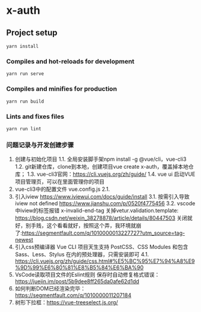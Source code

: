 # x-auth

## Project setup
```
yarn install
```

### Compiles and hot-reloads for development
```
yarn run serve
```

### Compiles and minifies for production
```
yarn run build
```

### Lints and fixes files
```
yarn run lint
```
### 问题记录与开发创建步骤
1. 创建与初始化项目
1.1. 全局安装脚手架npm install -g @vue/cli，vue-cli3
1.2. git新建仓库，clone到本地，创建项目vue create x-auth，覆盖掉本地仓库；
1.3. vue-cli3官网：https://cli.vuejs.org/zh/guide/
1.4. vue ui 启动VUE项目管理页，可以在里面管理你的项目
2. vue-cli3中的配置文件 vue.config.js
2.1. 
3. 引入iview https://www.iviewui.com/docs/guide/install
3.1. 按需引入导致iview not defined https://www.jianshu.com/p/0520f4775456
3.2. vscode中iview的标签报错 x-invalid-end-tag 关掉vetur.validation.template: https://blog.csdn.net/weixin_38278878/article/details/80447503
关闭就好，别手贱，这个看看就好，按照这个弄，我环境就崩了:https://segmentfault.com/q/1010000013227727?utm_source=tag-newest
4. 引入css预编译器   Vue CLI 项目天生支持 PostCSS、CSS Modules 和包含 Sass、Less、Stylus 在内的预处理器，只需安装即可
4.1. https://cli.vuejs.org/zh/guide/css.html#%E5%BC%95%E7%94%A8%E9%9D%99%E6%80%81%E8%B5%84%E6%BA%90
5. VsCode读取项目文件的Eslint规则 保存时自动修复格式错误：https://juejin.im/post/5b9dee8ff265da0afe62d1dd
6. 如何判断DOM已经渲染完毕：https://segmentfault.com/q/1010000011207184
7. 树形下拉框：https://vue-treeselect.js.org/